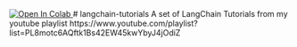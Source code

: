 <a target="_blank" href="https://colab.research.google.com/github/donellmccoy/langchain-tutorials">
  <img src="https://colab.research.google.com/assets/colab-badge.svg" alt="Open In Colab"/>
</a>
# langchain-tutorials
A set of LangChain Tutorials from my youtube playlist https://www.youtube.com/playlist?list=PL8motc6AQftk1Bs42EW45kwYbyJ4jOdiZ
